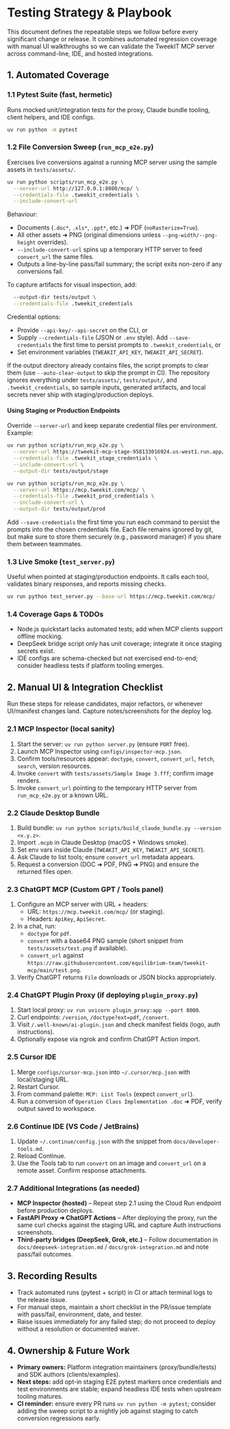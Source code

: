 # Testing Strategy & Playbook

This document defines the repeatable steps we follow before every significant change or release. It combines automated regression coverage with manual UI walkthroughs so we can validate the TweekIT MCP server across command-line, IDE, and hosted integrations.

## 1. Automated Coverage

### 1.1 Pytest Suite (fast, hermetic)
Runs mocked unit/integration tests for the proxy, Claude bundle tooling, client helpers, and IDE configs.

```bash
uv run python -m pytest
```

### 1.2 File Conversion Sweep (`run_mcp_e2e.py`)
Exercises live conversions against a running MCP server using the sample assets in `tests/assets/`.

```bash
uv run python scripts/run_mcp_e2e.py \
  --server-url http://127.0.0.1:8080/mcp/ \
  --credentials-file .tweekit_credentials \
  --include-convert-url
```

Behaviour:
- Documents (`.doc*`, `.xls*`, `.ppt*`, etc.) ➜ PDF (`noRasterize=True`).
- All other assets ➜ PNG (original dimensions unless `--png-width/--png-height` overrides).
- `--include-convert-url` spins up a temporary HTTP server to feed `convert_url` the same files.
- Outputs a line-by-line pass/fail summary; the script exits non-zero if any conversions fail.

To capture artifacts for visual inspection, add:

```bash
  --output-dir tests/output \
  --credentials-file .tweekit_credentials
```

Credential options:
- Provide `--api-key/--api-secret` on the CLI, or
- Supply `--credentials-file` (JSON or `.env` style). Add `--save-credentials` the first time to persist prompts to `.tweekit_credentials`, or
- Set environment variables (`TWEAKIT_API_KEY`, `TWEAKIT_API_SECRET`).

If the output directory already contains files, the script prompts to clear them (use `--auto-clear-output` to skip the prompt in CI). The repository ignores everything under `tests/assets/`, `tests/output/`, and `.tweekit_credentials`, so sample inputs, generated artifacts, and local secrets never ship with staging/production deploys.

#### Using Staging or Production Endpoints

Override `--server-url` and keep separate credential files per environment. Example:

```bash
uv run python scripts/run_mcp_e2e.py \
  --server-url https://tweekit-mcp-stage-958133016924.us-west1.run.app/mcp \
  --credentials-file .tweekit_stage_credentials \
  --include-convert-url \
  --output-dir tests/output/stage
```

```bash
uv run python scripts/run_mcp_e2e.py \
  --server-url https://mcp.tweekit.com/mcp/ \
  --credentials-file .tweekit_prod_credentials \
  --include-convert-url \
  --output-dir tests/output/prod
```

Add `--save-credentials` the first time you run each command to persist the prompts into the chosen credentials file. Each file remains ignored by git, but make sure to store them securely (e.g., password manager) if you share them between teammates.

### 1.3 Live Smoke (`test_server.py`)
Useful when pointed at staging/production endpoints. It calls each tool, validates binary responses, and reports missing checks.

```bash
uv run python test_server.py --base-url https://mcp.tweekit.com/mcp/
```

### 1.4 Coverage Gaps & TODOs
- Node.js quickstart lacks automated tests; add when MCP clients support offline mocking.
- DeepSeek bridge script only has unit coverage; integrate it once staging secrets exist.
- IDE configs are schema-checked but not exercised end-to-end; consider headless tests if platform tooling emerges.

## 2. Manual UI & Integration Checklist

Run these steps for release candidates, major refactors, or whenever UI/manifest changes land. Capture notes/screenshots for the deploy log.

### 2.1 MCP Inspector (local sanity)
1. Start the server: `uv run python server.py` (ensure `PORT` free).
2. Launch MCP Inspector using `configs/inspector-mcp.json`.
3. Confirm tools/resources appear: `doctype`, `convert`, `convert_url`, `fetch`, `search`, version resources.
4. Invoke `convert` with `tests/assets/Sample Image 3.fff`; confirm image renders.
5. Invoke `convert_url` pointing to the temporary HTTP server from `run_mcp_e2e.py` or a known URL.

### 2.2 Claude Desktop Bundle
1. Build bundle: `uv run python scripts/build_claude_bundle.py --version <x.y.z>`.
2. Import `.mcpb` in Claude Desktop (macOS + Windows smoke).
3. Set env vars inside Claude (`TWEAKIT_API_KEY`, `TWEAKIT_API_SECRET`).
4. Ask Claude to list tools; ensure `convert_url` metadata appears.
5. Request a conversion (DOC ➜ PDF, PNG ➜ PNG) and ensure the returned files open.

### 2.3 ChatGPT MCP (Custom GPT / Tools panel)
1. Configure an MCP server with URL + headers:
   - URL: `https://mcp.tweekit.com/mcp/` (or staging).
   - Headers: `ApiKey`, `ApiSecret`.
2. In a chat, run:
   - `doctype` for `pdf`.
   - `convert` with a base64 PNG sample (short snippet from `tests/assets/test.png` if available).
   - `convert_url` against `https://raw.githubusercontent.com/equilibrium-team/tweekit-mcp/main/test.png`.
3. Verify ChatGPT returns `File` downloads or JSON blocks appropriately.

### 2.4 ChatGPT Plugin Proxy (if deploying `plugin_proxy.py`)
1. Start local proxy: `uv run uvicorn plugin_proxy:app --port 8000`.
2. Curl endpoints: `/version`, `/doctype?ext=pdf`, `/convert`.
3. Visit `/.well-known/ai-plugin.json` and check manifest fields (logo, auth instructions).
4. Optionally expose via ngrok and confirm ChatGPT Action import.

### 2.5 Cursor IDE
1. Merge `configs/cursor-mcp.json` into `~/.cursor/mcp.json` with local/staging URL.
2. Restart Cursor.
3. From command palette: `MCP: List Tools` (expect `convert_url`).
4. Run a conversion of `Operation Class Implementation .doc` ➜ PDF, verify output saved to workspace.

### 2.6 Continue IDE (VS Code / JetBrains)
1. Update `~/.continue/config.json` with the snippet from `docs/developer-tools.md`.
2. Reload Continue.
3. Use the Tools tab to run `convert` on an image and `convert_url` on a remote asset. Confirm response attachments.

### 2.7 Additional Integrations (as needed)
- **MCP Inspector (hosted)** – Repeat step 2.1 using the Cloud Run endpoint before production deploys.
- **FastAPI Proxy ➜ ChatGPT Actions** – After deploying the proxy, run the same curl checks against the staging URL and capture Auth instructions screenshots.
- **Third-party bridges (DeepSeek, Grok, etc.)** – Follow documentation in `docs/deepseek-integration.md` / `docs/grok-integration.md` and note pass/fail outcomes.

## 3. Recording Results

- Track automated runs (pytest + script) in CI or attach terminal logs to the release issue.
- For manual steps, maintain a short checklist in the PR/issue template with pass/fail, environment, date, and tester.
- Raise issues immediately for any failed step; do not proceed to deploy without a resolution or documented waiver.

## 4. Ownership & Future Work

- **Primary owners:** Platform integration maintainers (proxy/bundle/tests) and SDK authors (clients/examples).
- **Next steps:** add opt-in staging E2E pytest markers once credentials and test environments are stable; expand headless IDE tests when upstream tooling matures.
- **CI reminder:** ensure every PR runs `uv run python -m pytest`; consider adding the sweep script to a nightly job against staging to catch conversion regressions early.
